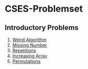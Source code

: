 # CSES-Problemset

## Introductory Problems
1. [Weird Algorithm]()
2. [Missing Number]()
3. [Repetitions]()
4. [Increasing Array]()
5. [Permutations]()
